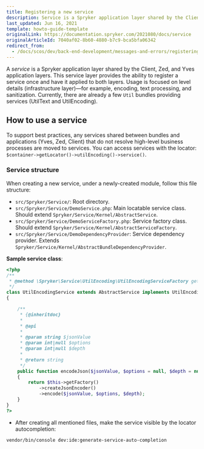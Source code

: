 ```yaml
---
title: Registering a new service
description: Service is a Spryker application layer shared by the Client application layer, the Zed application layer, and Yves application layer.
last_updated: Jun 16, 2021
template: howto-guide-template
originalLink: https://documentation.spryker.com/2021080/docs/service
originalArticleId: 7040af02-8b60-4880-b7c9-bca5bfa06342
redirect_from:
  - /docs/scos/dev/back-end-development/messages-and-errors/registering-a-new-service.html
---
```


A *service* is a Spryker application layer shared by the Client, Zed, and Yves application layers. This service layer provides the ability to register a service once and have it applied to both layers. Usage is focused on level details (infrastructure layer)—for example, encoding, text processing, and sanitization. Currently, there are already a few `Util` bundles providing services (UtilText and UtilEncoding).

## How to use a service

To support best practices, any services shared between bundles and applications (Yves, Zed, Client) that do not resolve high-level business processes are moved to services. You can access services with the locator: `$container->getLocator()->utilEncoding()->service()`.

### Service structure

When creating a new service, under a newly-created module, follow this file structure:

* `src/Spryker/Service/`: Root directory.
* `src/Spryker/Service/DemoService.php`: Main locatable service class. Should extend `Spryker/Service/Kernel/AbstractService`.
* `src/Spryker/Service/DemoServiceFactory.php`: Service factory class. Should extend `Spryker/Service/Kernel/AbstractServiceFactory`.
* `src/Spryker/Service/DemoDependencyProvider`: Service dependency provider. Extends `Spryker/Service/Kernel/AbstractBundleDependencyProvider`.

**Sample service class**:

```php
<?php
/**
 * @method \Spryker\Service\UtilEncoding\UtilEncodingServiceFactory getFactory()
 */
class UtilEncodingService extends AbstractService implements UtilEncodingServiceInterface
{

    /**
     * {@inheritdoc}
     *
     * @api
     *
     * @param string $jsonValue
     * @param int|null $options
     * @param int|null $depth
     *
     * @return string
     */
    public function encodeJson($jsonValue, $options = null, $depth = null)
    {
        return $this->getFactory()
            ->createJsonEncoder()
            ->encode($jsonValue, $options, $depth);
    }
}
?>
```

* After creating all mentioned files, make the service visible by the locator autocompletion:
```bash
vendor/bin/console dev:ide:generate-service-auto-completion
```
